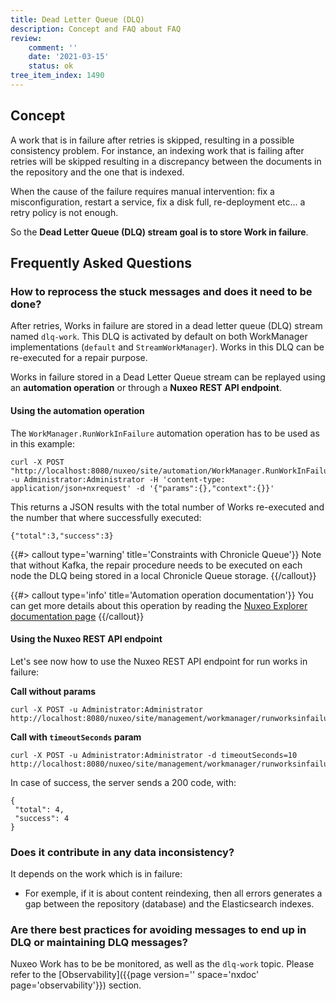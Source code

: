 ```yaml
---
title: Dead Letter Queue (DLQ)
description: Concept and FAQ about FAQ
review:
    comment: ''
    date: '2021-03-15'
    status: ok
tree_item_index: 1490
---
```


## Concept
 
A work that is in failure after retries is skipped, resulting in a possible consistency problem. For instance, an indexing work that is failing after retries will be skipped resulting in a discrepancy between the documents in the repository and the one that is indexed.

When the cause of the failure requires manual intervention: fix a misconfiguration, restart a service, fix a disk full, re-deployment etc... a retry policy is not enough.

So the **Dead Letter Queue (DLQ) stream goal is to store Work in failure**.

## Frequently Asked Questions

### How to reprocess the stuck messages and does it need to be done?

After retries, Works in failure are stored in a dead letter queue (DLQ) stream named `dlq-work`. This DLQ is activated by default on both WorkManager implementations (`default` and `StreamWorkManager`). Works in this DLQ can be re-executed for a repair purpose.

Works in failure stored in a Dead Letter Queue stream  can be replayed using an **automation operation** or through a **Nuxeo REST API endpoint**.

#### Using the automation operation

The `WorkManager.RunWorkInFailure` automation operation has to be used as in this example:
```
curl -X POST "http://localhost:8080/nuxeo/site/automation/WorkManager.RunWorkInFailure" -u Administrator:Administrator -H 'content-type: application/json+nxrequest' -d '{"params":{},"context":{}}'
```

This returns a JSON results with the total number of Works re-executed and the number that where successfully executed:

```
{"total":3,"success":3}
```

{{#> callout type='warning' title='Constraints with Chronicle Queue'}}
Note that without Kafka, the repair procedure needs to be executed on each node the DLQ being stored in a local Chronicle Queue storage.
{{/callout}}

{{#> callout type='info' title='Automation operation documentation'}}
You can get more details about this operation by reading the [Nuxeo Explorer documentation page](https://explorer.nuxeo.com/nuxeo/site/distribution/Nuxeo%20Platform-2021/viewOperation/WorkManager.RunWorkInFailure)
{{/callout}}

#### Using the Nuxeo REST API endpoint

Let's see now how to use the Nuxeo REST API endpoint for run works in failure:

**Call without params**

```
curl -X POST -u Administrator:Administrator http://localhost:8080/nuxeo/site/management/workmanager/runworksinfailure
``` 

**Call with `timeoutSeconds` param**

```
curl -X POST -u Administrator:Administrator -d timeoutSeconds=10 http://localhost:8080/nuxeo/site/management/workmanager/runworksinfailure
```

In case of success, the server sends a 200 code, with:

```
{
 "total": 4,
 "success": 4
}
``` 

### Does it contribute in any data inconsistency?

It depends on the work which is in failure:
- For exemple, if it is about content reindexing, then all errors generates a gap between the repository (database) and the Elasticsearch indexes. 

### Are there best practices for avoiding messages to end up in DLQ or maintaining DLQ messages?

Nuxeo Work has to be be monitored, as well as the `dlq-work` topic. Please refer to the [Observability]({{page version='' space='nxdoc' page='observability'}}) section.